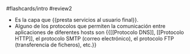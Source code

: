 #flashcards/intro 
#review2  

- Es la capa que {{presta servicios al usuario final}}.
- Alguno de los protocolos que permiten la comunicación entre aplicaciones de diferentes hosts son {{[[Protocolo DNS]], [[Protocolo HTTP]], el protocolo SMTP (correo electrónico), el protocolo FTP (transferencia de ficheros), etc.}}